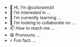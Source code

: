 - 👋 Hi, I’m @colorpenzil
- 👀 I’m interested in ...
- 🌱 I’m currently learning ...
- 💞️ I’m looking to collaborate on ...
- 📫 How to reach me ...
- 😄 Pronouns: ...
- ⚡ Fun fact: ...

<!---
colorpenzil/colorpenzil is a ✨ special ✨ repository because its `README.md` (this file) appears on your GitHub profile.
You can click the Preview link to take a look at your changes.
--->
